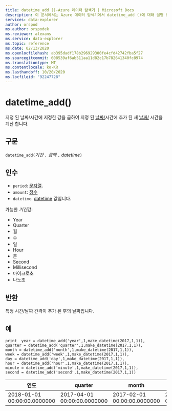 ```yaml
---
title: datetime_add ()-Azure 데이터 탐색기 | Microsoft Docs
description: 이 문서에서는 Azure 데이터 탐색기에서 datetime_add ()에 대해 설명 합니다.
services: data-explorer
author: orspod
ms.author: orspodek
ms.reviewer: alexans
ms.service: data-explorer
ms.topic: reference
ms.date: 02/13/2020
ms.openlocfilehash: ab395dadf178b296929300fe4cfd42742fba5f27
ms.sourcegitcommit: 608539af6ab511aa11d82c17b782641340fc8974
ms.translationtype: MT
ms.contentlocale: ko-KR
ms.lasthandoff: 10/20/2020
ms.locfileid: "92247728"
---
```

# <a name="datetime_add"></a>datetime_add()

지정 된 날짜/시간에 지정한 값을 곱하여 지정 된 [날짜/](./scalar-data-types/datetime.md)시간에 추가 된 새 [날짜/](./scalar-data-types/datetime.md) 시간을 계산 합니다.

## <a name="syntax"></a>구문

`datetime_add(`*기간* `,` *금액* `,` *datetime*`)`

## <a name="arguments"></a>인수

* `period`: [문자열](./scalar-data-types/string.md). 
* `amount`: [정수](./scalar-data-types/int.md)
* `datetime`: [datetime](./scalar-data-types/datetime.md) 값입니다.

가능한 *기간*값: 
- Year
- Quarter
- 월
- 주
- 일
- Hour
- 분
- Second
- Millisecond
- 마이크로초
- 나노초

## <a name="returns"></a>반환

특정 시간/날짜 간격이 추가 된 후의 날짜입니다.

## <a name="examples"></a>예

```kusto
print  year = datetime_add('year',1,make_datetime(2017,1,1)),
quarter = datetime_add('quarter',1,make_datetime(2017,1,1)),
month = datetime_add('month',1,make_datetime(2017,1,1)),
week = datetime_add('week',1,make_datetime(2017,1,1)),
day = datetime_add('day',1,make_datetime(2017,1,1)),
hour = datetime_add('hour',1,make_datetime(2017,1,1)),
minute = datetime_add('minute',1,make_datetime(2017,1,1)),
second = datetime_add('second',1,make_datetime(2017,1,1))

```

|연도|quarter|month|week|일|hour|minute|second|
|---|---|---|---|---|---|---|---|
|2018-01-01 00:00:00.0000000|2017-04-01 00:00:00.0000000|2017-02-01 00:00:00.0000000|2017-01-08 00:00:00.0000000|2017-01-02 00:00:00.0000000|2017-01-01 01:00:00.0000000|2017-01-01 00:01:00.0000000|2017-01-01 00:00:01.0000000|






